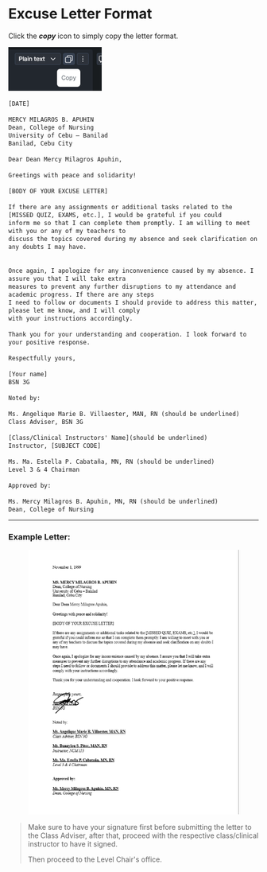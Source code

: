# Excuse Letter Format

Click the _**copy**_ icon to simply copy the letter format.

![](<../../.gitbook/assets/image (5).png>)

```
[DATE]

MERCY MILAGROS B. APUHIN
Dean, College of Nursing
University of Cebu – Banilad
Banilad, Cebu City

Dear Dean Mercy Milagros Apuhin,

Greetings with peace and solidarity!

[BODY OF YOUR EXCUSE LETTER]

If there are any assignments or additional tasks related to the [MISSED QUIZ, EXAMS, etc.], I would be grateful if you could
inform me so that I can complete them promptly. I am willing to meet with you or any of my teachers to
discuss the topics covered during my absence and seek clarification on any doubts I may have.


Once again, I apologize for any inconvenience caused by my absence. I assure you that I will take extra
measures to prevent any further disruptions to my attendance and academic progress. If there are any steps
I need to follow or documents I should provide to address this matter, please let me know, and I will comply
with your instructions accordingly.

Thank you for your understanding and cooperation. I look forward to your positive response.

Respectfully yours,

[Your name]
BSN 3G

Noted by:

Ms. Angelique Marie B. Villaester, MAN, RN (should be underlined)
Class Adviser, BSN 3G

[Class/Clinical Instructors' Name](should be underlined)
Instructor, [SUBJECT CODE]

Ms. Ma. Estella P. Cabataña, MN, RN (should be underlined)
Level 3 & 4 Chairman

Approved by:

Ms. Mercy Milagros B. Apuhin, MN, RN (should be underlined)
Dean, College of Nursing
```

***

### Example Letter:

<figure><img src="../../.gitbook/assets/image (2).png" alt=""><figcaption></figcaption></figure>

> Make sure to have your signature first before submitting the letter to the Class Adviser, after that, proceed with the respective class/clinical instructor to have it signed.&#x20;
>
> Then proceed to the Level Chair's office.
